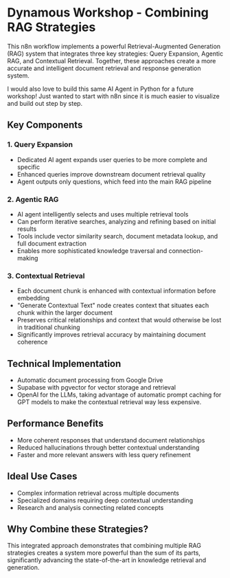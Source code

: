 # Dynamous Workshop - Combining RAG Strategies

This n8n workflow implements a powerful Retrieval-Augmented Generation (RAG) system that integrates three key strategies: Query Expansion, Agentic RAG, and Contextual Retrieval. Together, these approaches create a more accurate and intelligent document retrieval and response generation system.

I would also love to build this same AI Agent in Python for a future workshop! Just wanted to start with n8n since it is much easier to visualize and build out step by step.

## Key Components

### 1. Query Expansion
- Dedicated AI agent expands user queries to be more complete and specific
- Enhanced queries improve downstream document retrieval quality
- Agent outputs only questions, which feed into the main RAG pipeline

### 2. Agentic RAG
- AI agent intelligently selects and uses multiple retrieval tools
- Can perform iterative searches, analyzing and refining based on initial results
- Tools include vector similarity search, document metadata lookup, and full document extraction
- Enables more sophisticated knowledge traversal and connection-making

### 3. Contextual Retrieval
- Each document chunk is enhanced with contextual information before embedding
- "Generate Contextual Text" node creates context that situates each chunk within the larger document
- Preserves critical relationships and context that would otherwise be lost in traditional chunking
- Significantly improves retrieval accuracy by maintaining document coherence

## Technical Implementation
- Automatic document processing from Google Drive
- Supabase with pgvector for vector storage and retrieval
- OpenAI for the LLMs, taking advantage of automatic prompt caching for GPT models to make the contextual retrieval way less expensive.

## Performance Benefits
- More coherent responses that understand document relationships
- Reduced hallucinations through better contextual understanding
- Faster and more relevant answers with less query refinement

## Ideal Use Cases
- Complex information retrieval across multiple documents
- Specialized domains requiring deep contextual understanding
- Research and analysis connecting related concepts

## Why Combine these Strategies?

This integrated approach demonstrates that combining multiple RAG strategies creates a system more powerful than the sum of its parts, significantly advancing the state-of-the-art in knowledge retrieval and generation.